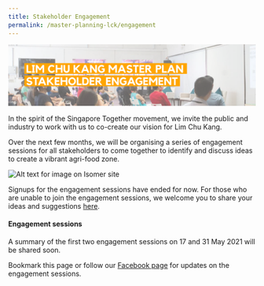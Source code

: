 ```yaml
---
title: Stakeholder Engagement
permalink: /master-planning-lck/engagement
---
```

![Alt text for image on Isomer site](/images/Stakeholder%20Engagement.png)

In the spirit of the Singapore Together movement, we invite the public and industry to work with us to co-create our vision for Lim Chu Kang.

Over the next few months, we will be organising a series of engagement sessions for all stakeholders to come together to identify and discuss ideas to create a vibrant agri-food zone. 

![Alt text for image on Isomer site](/images/Stakeholderengagement.png)

Signups for the engagement sessions have ended for now.  For those who are unable to join the engagement sessions, we welcome you to share your ideas and suggestions [here](https://form.gov.sg/#!/60829e0cc3ed7d0011ad49db). 
#### **Engagement sessions**

A summary of the first two engagement sessions on 17 and 31 May 2021 will be shared soon.

Bookmark this page or follow  our [Facebook page](https://www.facebook.com/SGFoodAgency/) for updates on the engagement sessions.